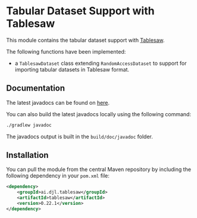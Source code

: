# Tabular Dataset Support with Tablesaw

This module contains the tabular dataset support with [Tablesaw](https://github.com/jtablesaw/tablesaw).

The following functions have been implemented:

+ a `TablesawDataset` class extending `RandomAccessDataset` to support for importing tabular datasets in Tablesaw format.

## Documentation

The latest javadocs can be found on [here](https://javadoc.io/doc/ai.djl.tablesaw/tablesaw/latest/index.html).

You can also build the latest javadocs locally using the following command:

```sh
./gradlew javadoc
```
The javadocs output is built in the `build/doc/javadoc` folder.

## Installation

You can pull the module from the central Maven repository by including the following dependency in your `pom.xml` file:

```xml
<dependency>
    <groupId>ai.djl.tablesaw</groupId>
    <artifactId>tablesaw</artifactId>
    <version>0.22.1</version>
</dependency>
```
